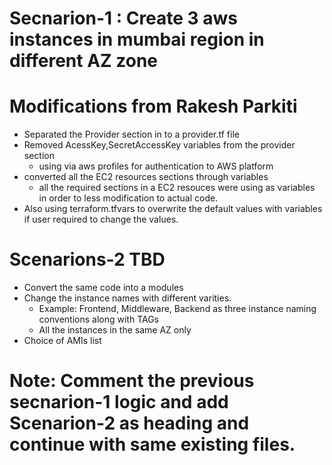 
# Secnarion-1 : Create 3 aws instances in mumbai region in different AZ zone

# Modifications from Rakesh Parkiti

- Separated the Provider section in to a provider.tf file
- Removed AcessKey,SecretAccessKey variables from the provider section
    + using via aws profiles for authentication to AWS platform
- converted all the EC2 resources sections through variables
    + all the required sections in a EC2 resouces were using as variables in order to less modification to actual code.
- Also using terraform.tfvars to overwrite the default values with variables if user required to change the values.


# Scenarions-2 TBD 
- Convert the same code into a modules
- Change the instance names with different varities.
    + Example: Frontend, Middleware, Backend as three instance naming conventions along with TAGs
    + All the instances in the same AZ only
- Choice of AMIs list

# Note: Comment the previous secnarion-1 logic and add Scenarion-2 as heading and continue with same existing files.